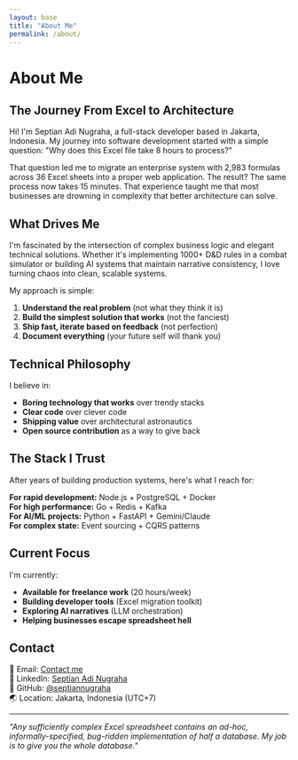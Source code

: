 ```yaml
---
layout: base
title: "About Me"
permalink: /about/
---
```


# About Me

## The Journey From Excel to Architecture

Hi! I'm Septian Adi Nugraha, a full-stack developer based in Jakarta, Indonesia. My journey into software development started with a simple question: "Why does this Excel file take 8 hours to process?"

That question led me to migrate an enterprise system with 2,983 formulas across 36 Excel sheets into a proper web application. The result? The same process now takes 15 minutes. That experience taught me that most businesses are drowning in complexity that better architecture can solve.

## What Drives Me

I'm fascinated by the intersection of complex business logic and elegant technical solutions. Whether it's implementing 1000+ D&D rules in a combat simulator or building AI systems that maintain narrative consistency, I love turning chaos into clean, scalable systems.

My approach is simple:
1. **Understand the real problem** (not what they think it is)
2. **Build the simplest solution that works** (not the fanciest)
3. **Ship fast, iterate based on feedback** (not perfection)
4. **Document everything** (your future self will thank you)

## Technical Philosophy

I believe in:
- **Boring technology that works** over trendy stacks
- **Clear code** over clever code
- **Shipping value** over architectural astronautics
- **Open source contribution** as a way to give back

## The Stack I Trust

After years of building production systems, here's what I reach for:

**For rapid development:** Node.js + PostgreSQL + Docker  
**For high performance:** Go + Redis + Kafka  
**For AI/ML projects:** Python + FastAPI + Gemini/Claude  
**For complex state:** Event sourcing + CQRS patterns  

## Current Focus

I'm currently:
- **Available for freelance work** (20 hours/week)
- **Building developer tools** (Excel migration toolkit)
- **Exploring AI narratives** (LLM orchestration)
- **Helping businesses escape spreadsheet hell**

## Contact

📧 Email: [Contact me](mailto:your-email@example.com)  
💼 LinkedIn: [Septian Adi Nugraha](https://www.linkedin.com/in/septian-adi-nugraha/)  
🐙 GitHub: [@septiannugraha](https://github.com/septiannugraha)  
🌏 Location: Jakarta, Indonesia (UTC+7)

---

*"Any sufficiently complex Excel spreadsheet contains an ad-hoc, informally-specified, bug-ridden implementation of half a database. My job is to give you the whole database."*